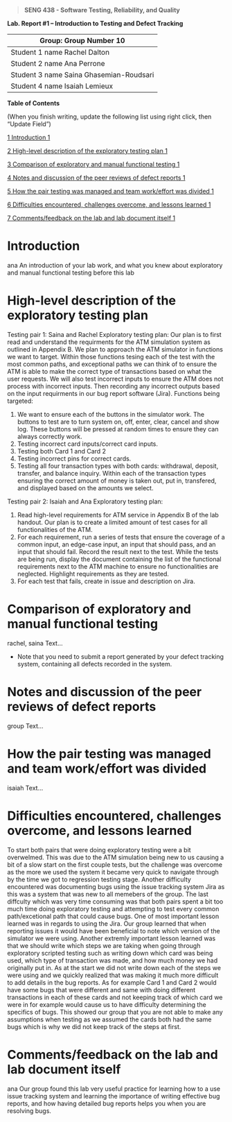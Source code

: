>   **SENG 438 - Software Testing, Reliability, and Quality**

**Lab. Report \#1 – Introduction to Testing and Defect Tracking**

| Group: Group Number 10
|-----------------|
| Student 1 name Rachel Dalton  
| Student 2 name Ana Perrone   
| Student 3 name Saina Ghasemian-Roudsari
| Student 4 name Isaiah Lemieux   


**Table of Contents**

(When you finish writing, update the following list using right click, then
“Update Field”)

[1 Introduction	1](#_Toc439194677)

[2 High-level description of the exploratory testing plan	1](#_Toc439194678)

[3 Comparison of exploratory and manual functional testing	1](#_Toc439194679)

[4 Notes and discussion of the peer reviews of defect reports	1](#_Toc439194680)

[5 How the pair testing was managed and team work/effort was
divided	1](#_Toc439194681)

[6 Difficulties encountered, challenges overcome, and lessons
learned	1](#_Toc439194682)

[7 Comments/feedback on the lab and lab document itself	1](#_Toc439194683)

# Introduction
ana
An introduction of your lab work, and what you knew about exploratory and manual
functional testing before this lab

# High-level description of the exploratory testing plan
Testing pair 1: Saina and Rachel
Exploratory testing plan:
Our plan is to first read and understand the requirments for the ATM simulation system as outlined in Appendix B. We plan to approach the ATM simulator in functions we want to target. Within those functions tesing each of the test with the most common paths, and exceptional paths we can think of to ensure the ATM is able to make the correct type of transactions based on what the user requests. We will also test incorrect inputs to ensure the ATM does not process with incorrect inputs. Then recording any incorrect outputs based on the input requirments in our bug report software (Jira).                                                                                             Functions being targeted:
1. We want to ensure each of the buttons in the simulator work. The buttons to test are to turn system on, off, enter, clear, cancel and show log. These buttons will be pressed at random times to ensure they can always correctly work.
2. Testing incorrect card inputs/correct card inputs.
3. Testing both Card 1 and Card 2
4. Testing incorrect pins for correct cards.
5. Testing all four transaction types with both cards: withdrawal, deposit, transfer, and balance inquiry. Within each of the transaction types ensuring the correct amount of money is taken out, put in, transfered, and displayed based on the amounts we select.

Testing pair 2: Isaiah and Ana
Exploratory testing plan:
1. Read high-level requirements for ATM service in Appendix B of the lab handout. Our plan is to create a limited amount of test cases for all functionalities of the ATM.
2. For each requirement, run a series of tests that ensure the coverage of a common input, an edge-case input, an input that should pass, and an input that should fail. Record the result next to the test. While the tests are being run, display the document containing the list of the functional requirements next to the ATM machine to ensure no functionalities are neglected. Highlight requirements as they are tested.
3. For each test that fails, create in issue and description on Jira.
 
# Comparison of exploratory and manual functional testing
rachel, saina
Text…

-   Note that you need to submit a report generated by your defect tracking
    system, containing all defects recorded in the system.

# Notes and discussion of the peer reviews of defect reports
group
Text…

# How the pair testing was managed and team work/effort was divided 
isaiah
Text…

# Difficulties encountered, challenges overcome, and lessons learned
To start both pairs that were doing exploratory testing were a bit overwelmed. This was due to the ATM simulation being new to us causing a bit of a slow start on the first couple tests, but the challenge was overcome as the more we used the system it became very quick to navigate through by the time we got to regression testing stage. Another difficulty encountered was documenting bugs using the issue tracking system Jira as this was a system that was new to all memebers of the group. The last diffculty which was very time consuming was that both pairs spent a bit too much time doing exploratory testing and attempting to test every common path/excetional path that could cause bugs. One of most important lesson learned was in regards to using the Jira. Our group learned that when reporting issues it would have been beneficial to note which version of the simulator we were using. Another extremly important lesson learned was that we should write which steps we are taking when going through exploratory scripted testing such as writing down which card was being used, which type of transaction was made, and how much money we had originally put in. As at the start we did not write down each of the steps we were using and we quickly realized that was making it much more difficult to add details in the bug reports. As for example Card 1 and Card 2 would have some bugs that were different and same with doing different transactions in each of these cards and not keeping track of which card we were in for example would cause us to have difficulty determining the specifics of bugs. This showed our group that you are not able to make any assumptions when testing as we assumed the cards both had the same bugs which is why we did not keep track of the steps at first.

# Comments/feedback on the lab and lab document itself
ana
Our group found this lab very useful practice for learning how to a use issue tracking system and learning the importance of writing effective bug reports, and how having detailed bug reports helps you when you are resolving bugs.

